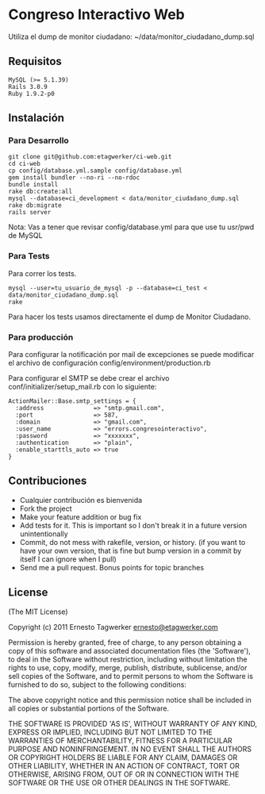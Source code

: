 # Congreso Interactivo Web

Utiliza el dump de monitor ciudadano: ~/data/monitor_ciudadano_dump.sql

## Requisitos

    MySQL (>= 5.1.39)
    Rails 3.0.9
    Ruby 1.9.2-p0

## Instalación

### Para Desarrollo

    git clone git@github.com:etagwerker/ci-web.git
    cd ci-web
    cp config/database.yml.sample config/database.yml
    gem install bundler --no-ri --no-rdoc
    bundle install
    rake db:create:all
    mysql --database=ci_development < data/monitor_ciudadano_dump.sql
    rake db:migrate
    rails server

Nota: Vas a tener que revisar config/database.yml para que use tu usr/pwd de MySQL

### Para Tests

Para correr los tests.

    mysql --user=tu_usuario_de_mysql -p --database=ci_test < data/monitor_ciudadano_dump.sql
    rake

Para hacer los tests usamos directamente el dump de Monitor Ciudadano.

### Para producción

Para configurar la notificación por mail de excepciones se puede modificar el archivo de configuración
config/environment/production.rb

Para configurar el SMTP se debe crear el archivo conf/initializer/setup_mail.rb con lo siguiente:

    ActionMailer::Base.smtp_settings = {
      :address              => "smtp.gmail.com",
      :port                 => 587,
      :domain               => "gmail.com",
      :user_name            => "errors.congresointeractivo",
      :password             => "xxxxxxx",
      :authentication       => "plain",
      :enable_starttls_auto => true
    }

## Contribuciones

* Cualquier contribución es bienvenida
* Fork the project
* Make your feature addition or bug fix
* Add tests for it. This is important so I don't break it in a
  future version unintentionally
* Commit, do not mess with rakefile, version, or history.
  (if you want to have your own version, that is fine but
   bump version in a commit by itself I can ignore when I pull)
* Send me a pull request. Bonus points for topic branches

## License

(The MIT License)

Copyright (c) 2011 Ernesto Tagwerker <ernesto@etagwerker.com>

Permission is hereby granted, free of charge, to any person obtaining
a copy of this software and associated documentation files (the
'Software'), to deal in the Software without restriction, including
without limitation the rights to use, copy, modify, merge, publish,
distribute, sublicense, and/or sell copies of the Software, and to
permit persons to whom the Software is furnished to do so, subject to
the following conditions:

The above copyright notice and this permission notice shall be
included in all copies or substantial portions of the Software.

THE SOFTWARE IS PROVIDED 'AS IS', WITHOUT WARRANTY OF ANY KIND,
EXPRESS OR IMPLIED, INCLUDING BUT NOT LIMITED TO THE WARRANTIES OF
MERCHANTABILITY, FITNESS FOR A PARTICULAR PURPOSE AND NONINFRINGEMENT.
IN NO EVENT SHALL THE AUTHORS OR COPYRIGHT HOLDERS BE LIABLE FOR ANY
CLAIM, DAMAGES OR OTHER LIABILITY, WHETHER IN AN ACTION OF CONTRACT,
TORT OR OTHERWISE, ARISING FROM, OUT OF OR IN CONNECTION WITH THE
SOFTWARE OR THE USE OR OTHER DEALINGS IN THE SOFTWARE.

